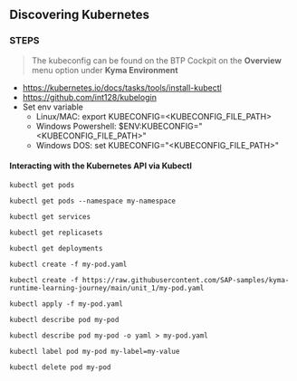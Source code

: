 ## Discovering Kubernetes

### STEPS

> The kubeconfig can be found on the BTP Cockpit on the **Overview** menu option under **Kyma Environment**

- https://kubernetes.io/docs/tasks/tools/install-kubectl
- https://github.com/int128/kubelogin
- Set env variable
  - Linux/MAC: export KUBECONFIG=<KUBECONFIG_FILE_PATH>
  - Windows Powershell: $ENV:KUBECONFIG="<KUBECONFIG_FILE_PATH>"
  - Windows DOS: set KUBECONFIG="<KUBECONFIG_FILE_PATH>"

#### Interacting with the Kubernetes API via Kubectl

```
kubectl get pods
```

```
kubectl get pods --namespace my-namespace
```

```
kubectl get services
```

```
kubectl get replicasets
```

```
kubectl get deployments
```

```
kubectl create -f my-pod.yaml
```

```
kubectl create -f https://raw.githubusercontent.com/SAP-samples/kyma-runtime-learning-journey/main/unit_1/my-pod.yaml
```

```
kubectl apply -f my-pod.yaml
```

```
kubectl describe pod my-pod
```

```
kubectl describe pod my-pod -o yaml > my-pod.yaml
```

```
kubectl label pod my-pod my-label=my-value
```

```
kubectl delete pod my-pod
```
